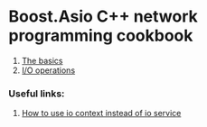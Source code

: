 # Boost.Asio C++ network programming cookbook

1. [The basics](https://github.com/emelyantsev/boost_asio_programming/tree/main/Cookbook/Chapter01)
2. [I/O operations](https://github.com/emelyantsev/boost_asio_programming/tree/main/Cookbook/Chapter02)




### Useful links:

1. [How to use io context instead of io service](https://stackoverflow.com/questions/59753391/boost-asio-io-service-vs-io-context)